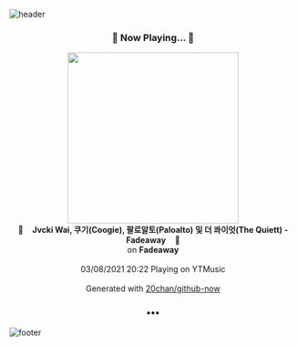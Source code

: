 ![header](https://capsule-render.vercel.app/api?type=wave&height=170&section=header&text=Hi.%20I'm%20SHIFT&fontColor=090707&fontAlignX=45&fontAlignY=65&fontSize=100)

<h3 align="center">🎵 Now Playing... 🎵</h3>
<p align="center">
  <a href="https://music.youtube.com/watch?v=rybXSV15ofY">
    <img width="300" src="https://lh3.googleusercontent.com/sxZJ_NnljAKrwe3yw2LooM-G3QSw0Vk8uux2mxP07GHrH9wp5IggieTn2ZNtamjySyNU4Bb5IP1lhP_W">
  </a>
  <br>
  🎵&nbsp&nbsp&nbsp <b>Jvcki Wai, 쿠기(Coogie), 팔로알토(Paloalto) 및 더 콰이엇(The Quiett) - Fadeaway</b> &nbsp&nbsp&nbsp🎵
  <br>
  on <b>Fadeaway</b>
  
  <br />
  <br />
  03/08/2021 20:22 Playing on YTMusic
  <br />
  <br />
  Generated with <a href="https://github.com/20chan/github-now">20chan/github-now</a>
</p>

<h3 align="center">•••</h3>

![footer](https://capsule-render.vercel.app/api?type=wave&height=150&section=footer)
